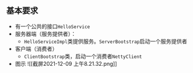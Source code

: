 ## 基本要求
- 有一个公共的接口`HelloService`
- 服务器端（服务提供者）：
	- `HelloServiceImpl`类提供服务。`ServerBootstrap`启动一个服务提供者
- 客户端（消费者）
	- `ClientBootstrap`类，启动一个消费者`NettyClient`
- 图示
![[截屏2021-12-09 上午8.21.32.png]]
